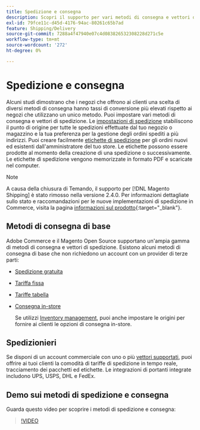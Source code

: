 ```yaml
---
title: Spedizione e consegna
description: Scopri il supporto per vari metodi di consegna e vettori di spedizione che puoi offrire ai tuoi clienti.
exl-id: 79fce11c-d45d-4176-94ac-80261c65b7ad
feature: Shipping/Delivery
source-git-commit: 7288a4f47940e07c4d083826532308228d271c5e
workflow-type: tm+mt
source-wordcount: '272'
ht-degree: 0%

---
```


# Spedizione e consegna

Alcuni studi dimostrano che i negozi che offrono ai clienti una scelta di diversi metodi di consegna hanno tassi di conversione più elevati rispetto ai negozi che utilizzano un unico metodo. Puoi impostare vari metodi di consegna e vettori di spedizione. Le [impostazioni di spedizione](shipping-settings.md) stabiliscono il punto di origine per tutte le spedizioni effettuate dal tuo negozio o magazzino e la tua preferenza per la gestione degli ordini spediti a più indirizzi. Puoi creare facilmente [etichette di spedizione](shipping-labels.md) per gli ordini nuovi ed esistenti dall&#39;amministratore del tuo store. Le etichette possono essere prodotte al momento della creazione di una spedizione o successivamente. Le etichette di spedizione vengono memorizzate in formato PDF e scaricate nel computer.

>[!NOTE]
>
>A causa della chiusura di Temando, il supporto per [!DNL Magento Shipping] è stato rimosso nella versione 2.4.0. Per informazioni dettagliate sullo stato e raccomandazioni per le nuove implementazioni di spedizione in Commerce, visita la pagina [informazioni sul prodotto](https://business.adobe.com/products/magento/shipping.html){:target="_blank"}.

## Metodi di consegna di base

Adobe Commerce e il Magento Open Source supportano un&#39;ampia gamma di metodi di consegna e vettori di spedizione. Esistono alcuni metodi di consegna di base che non richiedono un account con un provider di terze parti:

* [Spedizione gratuita](shipping-free.md)

* [Tariffa fissa](shipping-flat-rate.md)

* [Tariffe tabella](shipping-table-rate.md)

* [Consegna in-store](shipping-in-store-delivery.md)

  Se utilizzi [Inventory management](../inventory-management/introduction.md), puoi anche impostare le origini per fornire ai clienti le opzioni di consegna in-store.

## Spedizionieri

Se disponi di un account commerciale con uno o più [vettori supportati](carriers.md), puoi offrire ai tuoi clienti la comodità di tariffe di spedizione in tempo reale, tracciamento dei pacchetti ed etichette. Le integrazioni di portanti integrate includono UPS, USPS, DHL e FedEx.

## Demo sui metodi di spedizione e consegna

Guarda questo video per scoprire i metodi di spedizione e consegna:

>[!VIDEO](https://video.tv.adobe.com/v/343658/?quality=12&learn=on)
